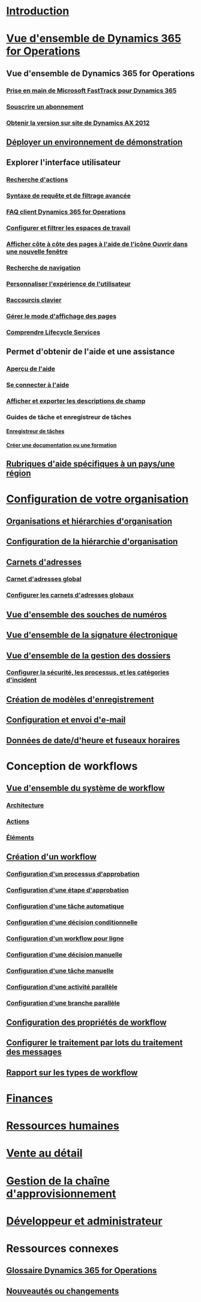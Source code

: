 # [Introduction](index.md)

# [Vue d'ensemble de Dynamics 365 for Operations](get-started/onboarding-home.md)
## Vue d'ensemble de Dynamics 365 for Operations
### [Prise en main de Microsoft FastTrack pour Dynamics 365](get-started/fasttrack-dynamics-365-overview.md)
### [Souscrire un abonnement](/dynamics365/operations/dev-itpro/dev-tools/sign-up-preview-subscription?toc=/dynamics365/operations/toc.json)
### [Obtenir la version sur site de Dynamics AX 2012](/dynamics365/operations/dev-itpro/deployment/csp-download-customersource?toc=/dynamics365/operations/toc.json)
## [Déployer un environnement de démonstration](/dynamics365/operations/dev-itpro/deployment/deploy-demo-environment?toc=/dynamics365/operations/toc.json)

## Explorer l'interface utilisateur
### [Recherche d'actions](get-started/action-search.md)
### [Syntaxe de requête et de filtrage avancée](get-started/advanced-filtering-query-options.md)
### [FAQ client Dynamics 365 for Operations](get-started/client-faq.md)
### [Configurer et filtrer les espaces de travail](get-started/configure-filter-workspaces.md)
### [Afficher côte à côte des pages à l'aide de l'icône Ouvrir dans une nouvelle fenêtre](get-started/display-pages-side-by-side.md)
### [Recherche de navigation](get-started/navigation-search.md)
### [Personnaliser l'expérience de l'utilisateur](get-started/personalize-user-experience.md)
### [Raccourcis clavier](get-started/shortcut-keys.md)
### [Gérer le mode d'affichage des pages](get-started/window-management.md)
### [Comprendre Lifecycle Services](/dynamics365/operations/dev-itpro/lifecycle-services/lcs-works-lcs?toc=/dynamics365/operations/toc.json)

## Permet d'obtenir de l'aide et une assistance
### [Aperçu de l'aide](/dynamics365/operations/dev-itpro/get-started/help-overview?toc=/dynamics365/operations/toc.json)
### [Se connecter à l'aide](/dynamics365/operations/dev-itpro/get-started/help-connect?toc=/dynamics365/operations/toc.json)
### [Afficher et exporter les descriptions de champ](get-started/view-export-field-descriptions.md)

### Guides de tâche et enregistreur de tâches
#### [Enregistreur de tâches](/dynamics365/operations/dev-itpro/user-interface/task-recorder?toc=/dynamics365/operations/toc.json)
#### [Créer une documentation ou une formation](/dynamics365/operations/dev-itpro/user-interface/task-recorder?toc=/dynamics365/operations/toc.json)

## [Rubriques d'aide spécifiques à un pays/une région](/dynamics365/operations/dev-itpro/lcs-solutions/country-region?toc=/dynamics365/operations/toc.json)

# [Configuration de votre organisation](organization-administration/organization-administration-home-page.md)
## [Organisations et hiérarchies d'organisation](organization-administration/organizations-organizational-hierarchies.md)
## [Configuration de la hiérarchie d'organisation](organization-administration/plan-organizational-hierarchy.md)
## [Carnets d'adresses](organization-administration/qa-address-books.md)
### [Carnet d'adresses global](organization-administration/overview-global-address-book.md)
### [Configurer les carnets d'adresses globaux](organization-administration/plan-configuration-global-address-book-additional-address-books.md)
## [Vue d'ensemble des souches de numéros](organization-administration/number-sequence-overview.md)
## [Vue d'ensemble de la signature électronique](organization-administration/electronic-signature-overview.md)
## [Vue d'ensemble de la gestion des dossiers](organization-administration/cases.md)
### [Configurer la sécurité, les processus, et les catégories d'incident](organization-administration/plan-case-management.md)
## [Création de modèles d'enregistrement](organization-administration/record-templates.md)
## [Configuration et envoi d'e-mail](organization-administration/configure-email.md)
## [Données de date/d'heure et fuseaux horaires](organization-administration/date-time-zones.md)

# Conception de workflows
## [Vue d'ensemble du système de workflow](organization-administration/overview-workflow-system.md)
### [Architecture](organization-administration/workflow-system-architecture.md)
### [Actions](organization-administration/workflow-actions.md)
### [Éléments](organization-administration/workflow-elements.md)
## [Création d'un workflow](organization-administration/create-workflow.md)
### [Configuration d'un processus d'approbation](organization-administration/configure-approval-process-workflow.md)
### [Configuration d'une étape d'approbation](organization-administration/configure-approval-step-workflow.md)
### [Configuration d'une tâche automatique](organization-administration/configure-automated-task-workflow.md)
### [Configuration d'une décision conditionnelle](organization-administration/configure-conditional-decision-workflow.md)
### [Configuration d'un workflow pour ligne](organization-administration/configure-line-item-workflow.md)
### [Configuration d'une décision manuelle](organization-administration/configure-manual-decision-workflow.md)
### [Configuration d'une tâche manuelle](organization-administration/configure-manual-task-workflow.md)
### [Configuration d'une activité parallèle](organization-administration/configure-parallel-activity-workflow.md)
### [Configuration d'une branche parallèle](organization-administration/configure-parallel-branch-workflow.md)
## [Configuration des propriétés de workflow](organization-administration/configure-workflow-properties.md)
## [Configurer le traitement par lots du traitement des messages](organization-administration/workflow-batch-job-critical.md)
## [Rapport sur les types de workflow](organization-administration/workflow-types-report.md)

# [Finances](/dynamics365/operations/financials/index)

# [Ressources humaines](/dynamics365/operations/human-resources/index)

# [Vente au détail](/dynamics365/operations/retail/index)

# [Gestion de la chaîne d'approvisionnement](/dynamics365/operations/supply-chain/index)

# [Développeur et administrateur](/dynamics365/operations/dev-itpro/index)

# Ressources connexes
## [Glossaire Dynamics 365 for Operations](get-started/glossary.md)
## [Nouveautés ou changements](/dynamics365/operations/dev-itpro/get-started/whats-new-changed?toc=/dynamics365/operations/toc.json)

